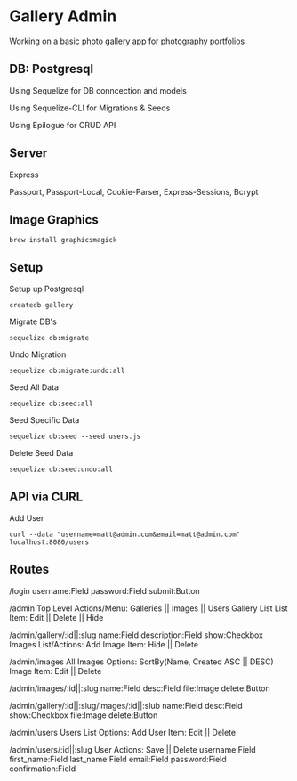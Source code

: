 Gallery Admin
=============
Working on a basic photo gallery app for photography portfolios

DB: Postgresql
--------------
Using Sequelize for DB conncection and models

Using Sequelize-CLI for Migrations & Seeds

Using Epilogue for CRUD API

Server 
------
Express

Passport, Passport-Local, Cookie-Parser, Express-Sessions, Bcrypt

Image Graphics
--------------
```
brew install graphicsmagick
```

Setup
-----
Setup up Postgresql
```
createdb gallery
```

Migrate DB's
```
sequelize db:migrate
```

Undo Migration
```
sequelize db:migrate:undo:all
```

Seed All Data
```
sequelize db:seed:all
```
Seed Specific Data
```
sequelize db:seed --seed users.js
```

Delete Seed Data
```
sequelize db:seed:undo:all 
```

API via CURL
------------
Add User
```
curl --data "username=matt@admin.com&email=matt@admin.com" localhost:8080/users
```

Routes
------
/login
  username:Field
  password:Field
  submit:Button

/admin
  Top Level Actions/Menu: Galleries || Images || Users 
  Gallery List
  List Item: Edit || Delete || Hide

/admin/gallery/:id||:slug
  name:Field
  description:Field
  show:Checkbox
  Images List/Actions: Add
  Image Item: Hide || Delete

/admin/images
  All Images Options: SortBy(Name, Created ASC || DESC)
  Image Item: Edit || Delete

/admin/images/:id||:slug
  name:Field
  desc:Field
  file:Image
  delete:Button

/admin/gallery/:id||:slug/images/:id||:slub
  name:Field
  desc:Field
  show:Checkbox
  file:Image
  delete:Button

/admin/users
  Users List Options: Add
  User Item: Edit || Delete

/admin/users/:id||:slug
  User Actions: Save || Delete
  username:Field
  first_name:Field
  last_name:Field
  email:Field
  password:Field
  confirmation:Field